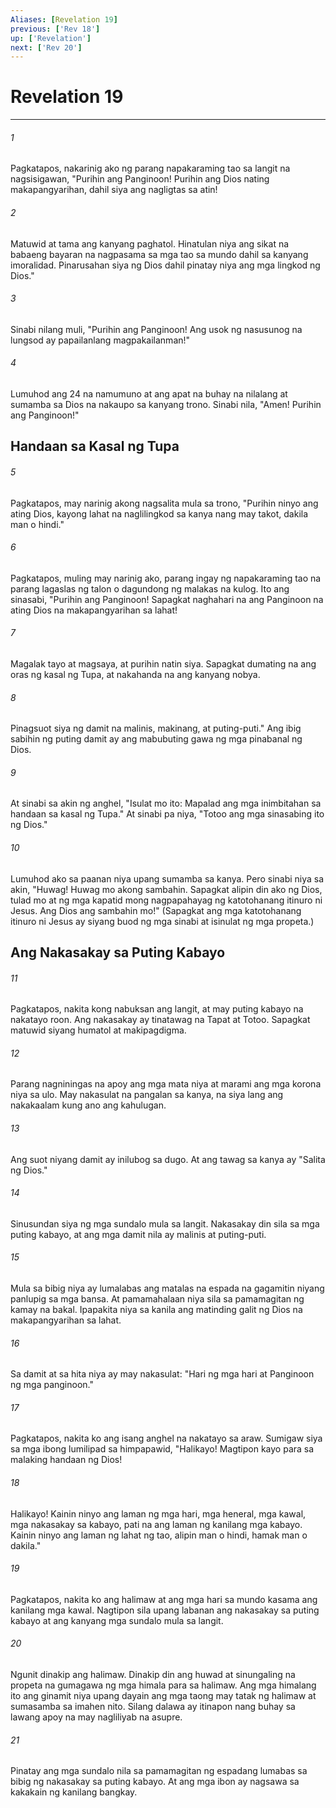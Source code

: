 ```yaml
---
Aliases: [Revelation 19]
previous: ['Rev 18']
up: ['Revelation']
next: ['Rev 20']
---
```

# Revelation 19

***

###### 1
Pagkatapos, nakarinig ako ng parang napakaraming tao sa langit na nagsisigawan, "Purihin ang Panginoon! Purihin ang Dios nating makapangyarihan, dahil siya ang nagligtas sa atin! 

###### 2
Matuwid at tama ang kanyang paghatol. Hinatulan niya ang sikat na babaeng bayaran na nagpasama sa mga tao sa mundo dahil sa kanyang imoralidad. Pinarusahan siya ng Dios dahil pinatay niya ang mga lingkod ng Dios." 

###### 3
Sinabi nilang muli, "Purihin ang Panginoon! Ang usok ng nasusunog na lungsod ay papailanlang magpakailanman!" 

###### 4
Lumuhod ang 24 na namumuno at ang apat na buhay na nilalang at sumamba sa Dios na nakaupo sa kanyang trono. Sinabi nila, "Amen! Purihin ang Panginoon!" 

## Handaan sa Kasal ng Tupa 

###### 5
Pagkatapos, may narinig akong nagsalita mula sa trono, "Purihin ninyo ang ating Dios, kayong lahat na naglilingkod sa kanya nang may takot, dakila man o hindi." 

###### 6
Pagkatapos, muling may narinig ako, parang ingay ng napakaraming tao na parang lagaslas ng talon o dagundong ng malakas na kulog. Ito ang sinasabi, "Purihin ang Panginoon! Sapagkat naghahari na ang Panginoon na ating Dios na makapangyarihan sa lahat! 

###### 7
Magalak tayo at magsaya, at purihin natin siya. Sapagkat dumating na ang oras ng kasal ng Tupa, at nakahanda na ang kanyang nobya. 

###### 8
Pinagsuot siya ng damit na malinis, makinang, at puting-puti." Ang ibig sabihin ng puting damit ay ang mabubuting gawa ng mga pinabanal ng Dios. 

###### 9
At sinabi sa akin ng anghel, "Isulat mo ito: Mapalad ang mga inimbitahan sa handaan sa kasal ng Tupa." At sinabi pa niya, "Totoo ang mga sinasabing ito ng Dios." 

###### 10
Lumuhod ako sa paanan niya upang sumamba sa kanya. Pero sinabi niya sa akin, "Huwag! Huwag mo akong sambahin. Sapagkat alipin din ako ng Dios, tulad mo at ng mga kapatid mong nagpapahayag ng katotohanang itinuro ni Jesus. Ang Dios ang sambahin mo!" (Sapagkat ang mga katotohanang itinuro ni Jesus ay siyang buod ng mga sinabi at isinulat ng mga propeta.) 

## Ang Nakasakay sa Puting Kabayo 

###### 11
Pagkatapos, nakita kong nabuksan ang langit, at may puting kabayo na nakatayo roon. Ang nakasakay ay tinatawag na Tapat at Totoo. Sapagkat matuwid siyang humatol at makipagdigma. 

###### 12
Parang nagniningas na apoy ang mga mata niya at marami ang mga korona niya sa ulo. May nakasulat na pangalan sa kanya, na siya lang ang nakakaalam kung ano ang kahulugan. 

###### 13
Ang suot niyang damit ay inilubog sa dugo. At ang tawag sa kanya ay "Salita ng Dios." 

###### 14
Sinusundan siya ng mga sundalo mula sa langit. Nakasakay din sila sa mga puting kabayo, at ang mga damit nila ay malinis at puting-puti. 

###### 15
Mula sa bibig niya ay lumalabas ang matalas na espada na gagamitin niyang panlupig sa mga bansa. At pamamahalaan niya sila sa pamamagitan ng kamay na bakal. Ipapakita niya sa kanila ang matinding galit ng Dios na makapangyarihan sa lahat. 

###### 16
Sa damit at sa hita niya ay may nakasulat: "Hari ng mga hari at Panginoon ng mga panginoon." 

###### 17
Pagkatapos, nakita ko ang isang anghel na nakatayo sa araw. Sumigaw siya sa mga ibong lumilipad sa himpapawid, "Halikayo! Magtipon kayo para sa malaking handaan ng Dios! 

###### 18
Halikayo! Kainin ninyo ang laman ng mga hari, mga heneral, mga kawal, mga nakasakay sa kabayo, pati na ang laman ng kanilang mga kabayo. Kainin ninyo ang laman ng lahat ng tao, alipin man o hindi, hamak man o dakila." 

###### 19
Pagkatapos, nakita ko ang halimaw at ang mga hari sa mundo kasama ang kanilang mga kawal. Nagtipon sila upang labanan ang nakasakay sa puting kabayo at ang kanyang mga sundalo mula sa langit. 

###### 20
Ngunit dinakip ang halimaw. Dinakip din ang huwad at sinungaling na propeta na gumagawa ng mga himala para sa halimaw. Ang mga himalang ito ang ginamit niya upang dayain ang mga taong may tatak ng halimaw at sumasamba sa imahen nito. Silang dalawa ay itinapon nang buhay sa lawang apoy na may nagliliyab na asupre. 

###### 21
Pinatay ang mga sundalo nila sa pamamagitan ng espadang lumabas sa bibig ng nakasakay sa puting kabayo. At ang mga ibon ay nagsawa sa kakakain ng kanilang bangkay.
